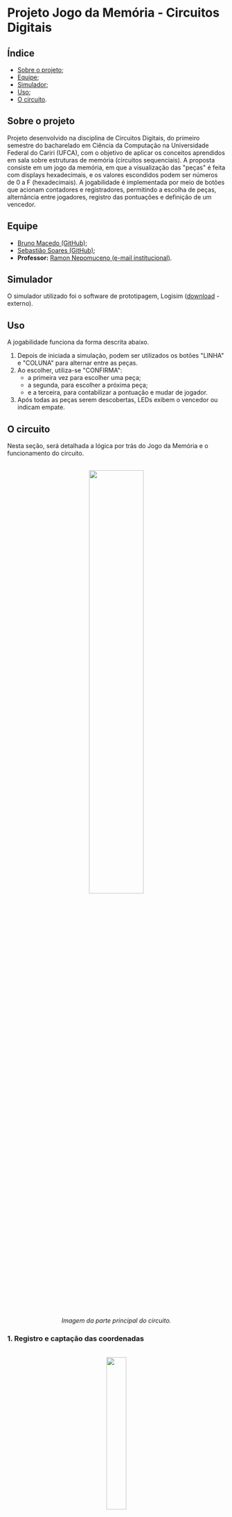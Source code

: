 # Projeto Jogo da Memória - Circuitos Digitais

## Índice
- [Sobre o projeto](#sobre-o-projeto);
- [Equipe](#equipe);
- [Simulador](#simulador);
- [Uso](#uso);
- [O circuito](#o-circuito).

## Sobre o projeto

Projeto desenvolvido na disciplina de Circuitos Digitais, do primeiro semestre do bacharelado em Ciência da Computação na Universidade Federal do Cariri (UFCA), com o objetivo de aplicar os conceitos aprendidos em sala sobre estruturas de memória (circuitos sequenciais).
A proposta consiste em um jogo da memória, em que a visualização das "peças" é feita com displays hexadecimais, e os valores escondidos podem ser números de 0 a F (hexadecimais). A jogabilidade é implementada por meio de botões que acionam contadores e registradores, permitindo a escolha de peças, alternância entre jogadores, registro das pontuações e definição de um vencedor.

## Equipe
- [Bruno Macedo (GitHub)](https://github.com/brunom-dev);
- [Sebastião Soares (GitHub)](https://github.com/sebastiaosoares);
- **Professor:** [Ramon Nepomuceno (e-mail institucional)](mailto:ramon.nepomuceno@ufca.edu.br).

## Simulador
O simulador utilizado foi o software de prototipagem, Logisim ([download](https://sourceforge.net/projects/circuit/) - externo).

## Uso
A jogabilidade funciona da forma descrita abaixo.
1. Depois de iniciada a simulação, podem ser utilizados os botões "LINHA" e "COLUNA" para alternar entre as peças.
2. Ao escolher, utiliza-se "CONFIRMA":
   - a primeira vez para escolher uma peça;
   - a segunda, para escolher a próxima peça;
   - e a terceira, para contabilizar a pontuação e mudar de jogador.
3. Após todas as peças serem descobertas, LEDs exibem o vencedor ou indicam empate.

## O circuito
Nesta seção, será detalhada a lógica por trás do Jogo da Memória e o funcionamento do circuito.

<div align="center">
   <br><img width="50%" src="docs/0.png"><br>
   <i>Imagem da parte principal do circuito.</i><br>
</div>

### 1. Registro e captação das coordenadas
<div align="center">
   <br><img width="30%" src="docs/1.png"><br>
</div> <br>
Essa parte do circuito é responsável pela captação e registro das coordenadas selecionadas pelos jogadores no tabuleiro, armazenando-as em linha (LIN) e coluna (COL).

   - <strong>Botões de entrada (LINHA e COLUNA)</strong> <br>
        Esses botões atuam como sinais de controle para os flip-flops tipo D, responsáveis por registrar as coordenadas. Quando pressionados, alteram os valores das saídas correspondentes à linha (LIN) ou à coluna (COL).

   - <strong>Flip-Flops tipo D</strong> <br />
        Cada flip-flop registra e armazena o valor correspondente à linha ou coluna. O valor atualizado é exibido na saída ("LIN" e "COL"), representando as coordenadas escolhidas.

   - <strong>Saídas "x" e "y"</strong> <br />
        As saídas combinadas das coordenadas (x para coluna, y para linha) são utilizadas pelo circuito principal para acessar as posições do tabuleiro.
<br>

### 2. Gerenciador de Estados
<div align="center">
   <br><img width="30%" src="docs/2.png"><br>
</div> <br>
O gerenciador de estados é responsável por controlar o fluxo de estados do jogo, alternando entre os diferentes estágios da jogabilidade. Ele utiliza um flip-flop tipo D e portas lógicas para definir qual estado o jogo deve estar em um determinado momento.

   - <strong>Flip-Flop tipo D</strong> <br>
         O flip-flop armazena o estado atual do jogo. Quando o botão "CONFIRMA" é pressionado, ele gera um pulso de clock, permitindo que haja o avanço do estado atual para o próximo.
   - <strong> Portas AND </strong> <br>
         As portas AND recebem sinais dos estados anteriores e o sinal do botão CONFIRMA para calcular a transição entre os estados state0, state1, state2, e state3.

   - <strong> Estados (state0, state1, state2, state3) </strong> <br>
         Cada estado corresponde a uma fase específica do jogo:

        - <strong>state0</strong>: Seleção da primeira peça.
        - <strong>state1</strong>: Seleção da segunda peça.
        - <strong>state2</strong>: Confirmação das peças selecionadas.
        - <strong>state3</strong>: Alternância de jogador e atualização da pontuação. Após atingir o state3, a máquina de estados é resetada, retornando ao estado inicial (state0) para reiniciar o processo com o próximo jogador.
<br>

### 3. Gerenciador dos LED´S
<div align="center">
   <br><img width="30%" src="docs/3.png"><br>
</div> <br>

O demultiplexador (DMX) é responsável por controlar qual LED será aceso, indicando a peça atual que o jogador está percorrendo no tabuleiro. Ele utiliza as coordenadas registradas (XY) para selecionar a saída correspondente.

   - <strong>Entrada do DMX</strong>
      - O valor constante 1 é aplicado à entrada do demultiplexador. Isso significa que ele sempre terá um sinal ativo para ser enviado.
      - A variável de controle são as coordenadas XY (linha e coluna) provenientes do registro de coordenadas. Elas determinam qual saída será ativada.
      
   - <strong>Saídas do DMX</strong>
      - As saídas do demultiplexador correspondem aos túneis correspondente a cada LED do tabuleiro, com cada saída ativando o LED da peça atual que o jogador está percorrendo.
    
Na prática temos que ao navegar pelo tabuleiro utilizando os botões de controle (LINHA e COLUNA), o DMX atualiza a saída correspondente com base no valor das coordenadas registradas, acendendo o LED que indica a posição atual.

<br>


### 4. Registrador das posições selecionadas
<div align="center">
   <br><img width="30%" src="docs/4.png"><br>
</div> <br>

Este circuito é responsável por armazenar as coordenadas das posições escolhidas no tabuleiro durante as etapas de seleção das peças. Ele utiliza flip-flops tipo D e portas lógicas para gerenciar e registrar as posições para cada jogada.

   - <strong> Entrada de Controle </strong> <br>
       O botão "CONFIRMA" serve como sinal de controle. Ele é usado para permitir o registro das coordenadas selecionadas, gerando um pulso que ativa o armazenamento nos flip-flops correspondentes.

   - <strong> Estados State0 e State1 </strong> <br>
        O controle do circuito é dividido em dois estados principais:
       - State0: Registra as coordenadas da primeira peça selecionada (LIN1 e COL1).
       - State1: Registra as coordenadas da segunda peça selecionada (LIN2 e COL2).
       
   - <strong> Flip-Flops Tipo D </strong> <br> 
     Cada flip-flop armazena um valor de coordenada:
     - LIN1 e COL1 armazenam as coordenadas da primeira peça.
     - LIN2 e COL2 armazenam as coordenadas da segunda peça.

   - <strong> Portas AND </strong> <br> 
      As portas AND garantem que o registro só ocorra quando o botão "CONFIRMA" é pressionado e o circuito está no estado correto (state0 ou state1).

   - <strong> Saídas </strong> <br>
     As combinações das saídas dos flip-flops (savedXY1 e savedXY2) representam as coordenadas armazenadas de cada peça selecionada.


<br>


### 5. Multiplexadores para Seleção de Peças
<div align="center">
   <br><img width="30%" src="docs/5.png"><br>
</div> <br>

Esses multiplexadores (MUX) são responsaveis por manter a primeira peça selecionada ativa no tabuleiro enquanto o jogador escolhe a segunda peça do par.

- <strong>Entradas</strong>
     - Os multiplexadores recebem entradas que representam as posições possíveis no tabuleiro. Cada posição é associada a uma coordenada (linha e coluna) do tabuleiro.
     - As coordenadas salvas (savedXY1 e savedXY2) são usadas como sinais de controle.
- <strong>MUX 1:</strong> Mantém ativa a posição correspondente à primeira peça selecionada, utilizando as coordenadas salvas em savedXY1
- <strong>MUX 2:</strong> Ativa a posição correspondente à segunda peça selecionada, utilizando as coordenadas salvas em savedXY2
- <strong>Saidas</strong>
     - <strong>valueXY1</strong> Mantém a ativação da primeira peça, garantindo que ela continue iluminada durante a escolha da segunda peça.
     - <strong>valueXY2:</strong> Ativa a segunda peça com base na nova seleção do jogador.
<br>
Esse é um funcionamento essencial no jogo da memória, pois assim possibilita os jogadores memorizarem as peças e suas respectivas posições durante o andamento do jogo.

<br>


### 6. Estrutura de Verificação de Acerto
<div align="center">
   <br><img width="30%" src="docs/6.png"><br>
</div> <br>

Estrutura responsável por comparar os valores das peças selecionadas e determinar se houve um acerto, gerando um sinal para indicar o resultado. Ele utiliza comparadores e portas lógica combinacionais para realizar a verificação.

- <strong>Entradas</strong>
   - valueXY1 e valueXY2: Representam os valores das peças selecionadas no tabuleiro. São as saídas dos multiplexadores descritos na Etapa 5.
   - state3: Representa o estado do jogo em que ocorre a verificação de acerto, garantindo que a comparação só seja realizada na etapa correta e contabilize acerto apenas por um instante de pulso.
- <strong>Comparador</strong>
   - O comparador verifica a igualdade entre valueXY1 e valueXY2. e os valores forem iguais, a saída do comparador será ativada (lógica 1), indicando que as peças formar um par correto.
- <strong>Porta AND</strong>
   - A porta AND combina o resultado do comparador com o sinal do estado state3. Isso assegura que o pulso de "acerto" (correct) só será gerado se o jogo estiver no estado de verificação e os valores forem iguais.
- <strong> Saída: correct </strong>
   - A saída correct indica se o jogador acertou ao selecionar as peças. Este sinal é utilizado para atualizar a pontuação como vai ser descrito posteriomente.


### 7. Verificador de acerto de cada peça:
<div align="center">
   <br><img width="30%" src="docs/7.png"><br>
</div> <br>

Agora que temos a indicação de um acerto (**correct**) e as coordenadas salvas das duas últimas peças selecionadas (**savedXY1** e **savedXY2**), podemos criar as estruturas que verificam se cada peça já teve seu par descoberto. Para isso, verifica-se, em cada caso, se uma das coordenadas salvas é igual à coordenada da peça e, caso seja, se receber 1 em **correct**, enviará um pulso de acerto para a peça correspondente por meio da variável **correct_xy**, em que **xy** é a coordenada da peça (**correct_00**, **correct_01**, …, **correct_33**).

Esse pulso de acerto específico de cada peça será, mais à frente, registrado e servirá para indicar que a peça deve permanecer em exibição, por ter tido seu par descoberto.


### 8. Verificadores do estado de exibição dos valores:
<div align="center">
   <br><img width="30%" src="docs/8.png"><br>
</div> <br>

Nesse circuito, temos a intenção de receber, para cada peça, uma variável **vXY**, sendo **XY** sua coordenada, que indique com 0 ou 1 se a peça deve ser exibida.

* Para isso, verifica-se os fatores, em cada peça:
  * Se é a primeira peça selecionada da jogada (**LIN1** e **COL1**) e não está no estado 0 (único que não exibe peça da jogada atual) – estado passageiro;
  * Se for a segunda peça selecionada da jogada (**LIN2** e **COL2**) e está no estado 2 (único que possui a atual segunda peça em exibição) – estado passageiro;
  * Se o registro de **correct_xy** (**xy** sendo a coordenada) for 1, indicando que a peça foi acertada – estado permanente.

Assim, em qualquer um desses casos, conforme indicado na imagem, a peça deve ser exibida. Portanto, o **vXY** da peça **XY** recebe 1.


### 9. Mostrando ou ocultando os valores:
<div align="center">
   <br><img width="30%" src="docs/9.png"><br>
</div> <br>

Já sabemos se os valores devem ser mostrados ou ocultados em cada caso. Em seguida, utilizaremos essas informações para mostrar ou ocultar os valores das peças.

Assim, temos um conjunto de **MUX** que escolhem valor nulo se **vXY** equivaler a 0 (não mostrar) ou escolhem o valor real da peça caso **vXY** equivaler a 1 (mostrar).

**Observação:** os valores de cada peça, nessa versão do projeto, são fixos e definidos em tempo de desenvolvimento, apesar de que uma geração aleatória desses valores pode ser possível.


### 10. Registra a vez de P1 e P2:
<div align="center">
   <br><img width="30%" src="docs/10.png"><br>
</div> <br>

O estado 3 do nosso circuito indica a transição entre uma jogada completa e outra. Então foi utilizado um contador de 1 bit, que varia entre 0 e 1, e é ativado pelo pulso do terceiro estado, indicando então a mudança entre as vezes dos jogadores. Desse modo, a saída do contador é armazenada na variável **P2**, que é positiva quando a vez for do *player 2*, enquanto a variável **P1** recebe o inverso de **P2**, correspondendo à jogada do *player 1*.


### 11. Registra os pontos de P1 e P2:
<div align="center">
   <br><img width="30%" src="docs/11.png"><br>
</div> <br>

Sabendo-se a vez de cada jogador, indicada pelos túneis correspondentes, agora foram inseridos dois contadores, que incrementam ao pulso enviado pelo túnel **correct**, somente se, para o primeiro contador, for a vez do jogador 1 e, para o segundo contador, a vez do jogador 2.

Ou seja:  
**correct** × **!P2**, incrementa **PONTOS P1**.  
**correct** × **P2**, incrementa **PONTOS P2**.


### 12. Exibição do vencedor:
<div align="center">
   <br><img width="30%" src="docs/12.png"><br>
</div> <br>

Essa parte do circuito indica o vencedor. Para isso, primeiro verifica-se se o jogo chegou ao fim, caso as pontuações dos jogadores somem 8 (soma máxima possível ao fim do jogo). Em seguida, compara **PONTOS P1** e **PONTOS P2**. Caso sejam iguais, **win0** recebe 1, indicando empate. Se não, a depender da maior pontuação, **win1** (para o jogador 1) ou **win2** (para o jogador 2) receberá 1 e acionará os LEDs que indicam o vencedor na parte principal do circuito.


### 13. Tratamento de erro de seleção de peça já “aberta”:
<div align="center">
   <br><img width="30%" src="docs/13.png"><br>
</div> <br>

O circuito, após a inclusão de todas as estruturas anteriores, já apresenta bom funcionamento, exceto pelo fato de que selecionar duas vezes a mesma peça, por exemplo, conta como uma jogada válida e acrescenta à pontuação do jogador correspondente.

Sendo assim, para evitar que isso ocorra, foi adicionada uma validação ao ato de confirmar a seleção de uma determinada peça. O túnel responsável por receber a confirmação do jogador é chamado **CONFIRMAR**. Assim, chamamos de **CONFIRMA** o túnel que realmente transportará uma confirmação, caso a peça confirmada pelo usuário *NÃO* esteja "aberta", isto é, não esteja em exibição.

Dessa forma, a validação consiste em descobrir se o verificador da peça confirmada pelo jogador está ligado, por meio de um MUX que escolhe entre os verificadores de cada peça, a partir da posição da peça em questão. Uma observação importante é que, caso estejamos no estado 2, não precisamos nos preocupar com a confirmação sobre uma peça já selecionada, pois essa ação, nesse estado, apenas deve mudar para o estado de verificação.

Logo, **CONFIRMA** = (*state2* + *saída do MUX*) × **CONFIRMAR**, para todos os efeitos que essa confirmação implicar.
